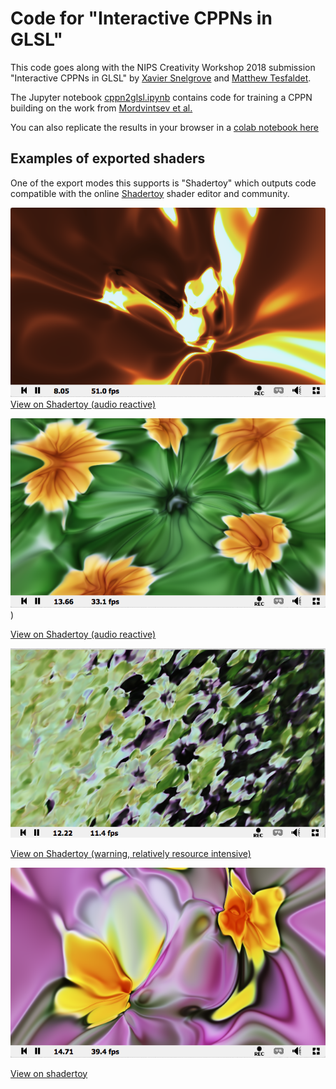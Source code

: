 # Code for "Interactive CPPNs in GLSL"

This code goes along with the NIPS Creativity Workshop 2018 submission
"Interactive CPPNs in GLSL" by [Xavier Snelgrove](http://wxs.ca)
and [Matthew Tesfaldet](https://mtesfaldet.net/).

The Jupyter notebook [cppn2glsl.ipynb](cppn2glsl.ipynb) contains code for training a CPPN building
on the work from [Mordvintsev et al.](https://github.com/tensorflow/lucid/blob/master/notebooks/differentiable-parameterizations/xy2rgb.ipynb)

You can also replicate the results in your browser in a [colab notebook here](https://colab.research.google.com/drive/1ML89tc5BMcxWng8ib0XKWTTfcOx28JzZ)

## Examples of exported shaders

One of the export modes this supports is "Shadertoy" which outputs code compatible with the online
[Shadertoy](http://shadertoy.com) shader editor and community.

[![Audio reactive fire](fire.png)](https://www.shadertoy.com/view/lttBz2)
[View on Shadertoy (audio reactive)](https://www.shadertoy.com/view/lttBz2)

[![Audio reactive flowers](audioflowers.png)](https://www.shadertoy.com/view/ltcBDN))

[View on Shadertoy (audio reactive)](https://www.shadertoy.com/view/ltcBDN)

[![Flowerfield](flowerfield.png)](https://www.shadertoy.com/view/lt3fzj)

[View on Shadertoy (warning, relatively resource intensive)](https://www.shadertoy.com/view/lt3fzj)

[![Different flowers](flowers.png)](https://www.shadertoy.com/view/MttfR2)

[View on shadertoy](https://www.shadertoy.com/view/MttfR2)




